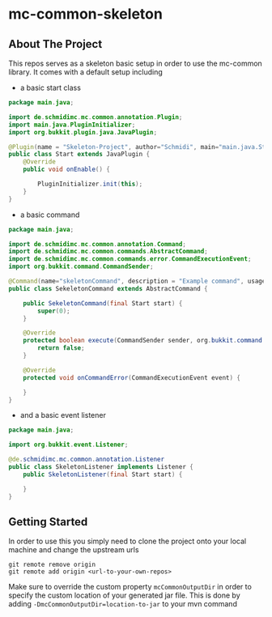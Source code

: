 # mc-common-skeleton

<!-- ABOUT THE PROJECT -->
## About The Project

This repos serves as a skeleton basic setup in order to use the mc-common library. It comes with a default setup including
- a basic start class
```java
package main.java;

import de.schmidimc.mc.common.annotation.Plugin;
import main.java.PluginInitializer;
import org.bukkit.plugin.java.JavaPlugin;

@Plugin(name = "Skeleton-Project", author="Schmidi", main="main.java.Start")
public class Start extends JavaPlugin {
    @Override
    public void onEnable() {

        PluginInitializer.init(this);
    }
}
```
- a basic command
```java
package main.java;

import de.schmidimc.mc.common.annotation.Command;
import de.schmidimc.mc.common.commands.AbstractCommand;
import de.schmidimc.mc.common.commands.error.CommandExecutionEvent;
import org.bukkit.command.CommandSender;

@Command(name="skeletonCommand", description = "Example command", usage="/skeletonCommand", aliases = {"sc"})
public class SekeletonCommand extends AbstractCommand {

    public SekeletonCommand(final Start start) {
        super(0);
    }

    @Override
    protected boolean execute(CommandSender sender, org.bukkit.command.Command command, String label, String[] args) {
        return false;
    }

    @Override
    protected void onCommandError(CommandExecutionEvent event) {

    }
}
```
- and a basic event listener
```java
package main.java;

import org.bukkit.event.Listener;

@de.schmidimc.mc.common.annotation.Listener
public class SkeletonListener implements Listener {
    public SkeletonListener(final Start start) {

    }
}
```

## Getting Started

In order to use this you simply need to clone the project onto your local machine and change the upstream urls
```
git remote remove origin
git remote add origin <url-to-your-own-repos>
```
Make sure to override the custom property `mcCommonOutputDir` in order to specify the custom location of your generated jar file.
This is done by adding `-DmcCommonOutputDir=location-to-jar` to your mvn command